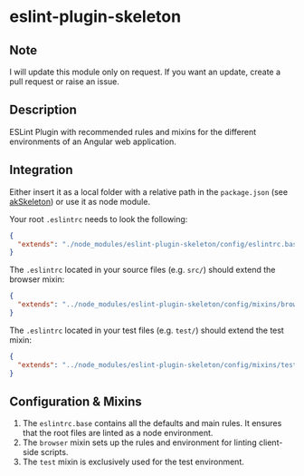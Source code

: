 # eslint-plugin-skeleton

## Note

I will update this module only on request. If you want an update, create a pull request or raise an issue.

## Description

ESLint Plugin with recommended rules and mixins for the different environments of an Angular web application.

## Integration

Either insert it as a local folder with a relative path in the `package.json` (see [akSkeleton](https://github.com/akullpp/akSkeleton)) or use it as node module.

Your root `.eslintrc` needs to look the following:

```json
{
  "extends": "./node_modules/eslint-plugin-skeleton/config/eslintrc.base"
}
```

The `.eslintrc` located in your source files (e.g. `src/`) should extend the browser mixin:

```json
{
  "extends": "../node_modules/eslint-plugin-skeleton/config/mixins/browser"
}
```

The `.eslintrc` located in your test files (e.g. `test/`) should extend the test mixin:

```json
{
  "extends": "../node_modules/eslint-plugin-skeleton/config/mixins/test"
}
```

## Configuration & Mixins

1. The `eslintrc.base` contains all the defaults and main rules. It ensures that the root files are linted as a node environment.
2. The `browser` mixin sets up the rules and environment for linting client-side scripts.
3. The `test` mixin is exclusively used for the test environment.
